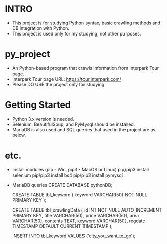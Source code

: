 # INTRO
* This project is for studying Python syntax, basic crawling methods and DB integration with Python.
* This project is used only for my studying, not other purposes.

# py_project
* An Python-based program that crawls information from Interpark Tour page.
* Interpark Tour page URL: https://tour.interpark.com/
* Please DO USE the project only for studying

# Getting Started
* Python 3.x version is needed.
* Selenium, BeautifulSoup, and PyMysql should be installed.
* MariaDB is also used and SQL queries that used in the project are as below.

# etc.
* Install modules (pip - Win, pip3 - MacOS or Linux)
    pip/pip3 install selenium
    pip/pip3 install bs4
    pip/pip3 install pymysql

* MariaDB queries
    CREATE DATABASE pythonDB;

    CREATE TABLE tbl_keyword (
        keyword VARCHAR(50) NOT NULL PRIMARY KEY
    );

    CREATE TABLE tbl_crawlingData (
        id INT NOT NULL AUTO_INCREMENT PRIMARY KEY,
        title VARCHAR(50),
        price VARCHAR(50),
        area VARCHAR(50),
        contents TEXT,
        keyword VARCHAR(50),
        regdate TIMESTAMP DEFAULT CURRENT_TIMESTAMP
    );

    INSERT INTO tbl_keyword VALUES ('city_you_want_to_go');